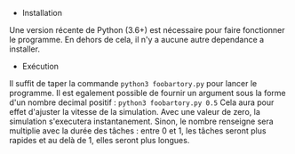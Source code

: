 
* Installation

Une version récente de Python (3.6+) est nécessaire pour faire fonctionner le programme.
En dehors de cela, il n'y a aucune autre dependance a installer.

* Exécution

Il suffit de taper la commande `python3 foobartory.py` pour lancer le programme.
Il est egalement possible de fournir un argument sous la forme d'un nombre decimal positif : `python3 foobartory.py 0.5`
Cela aura pour effet d'ajuster la vitesse de la simulation. Avec une valeur de zero, la simulation s'executera instantanement. Sinon, le nombre renseigne sera multiplie avec la durée des tâches : entre 0 et 1, les tâches seront plus rapides et au delà de 1, elles seront plus longues.
